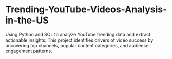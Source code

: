 # Trending-YouTube-Videos-Analysis-in-the-US
Using Python and SQL to analyze YouTube trending data and extract actionable insights. This project identifies drivers of video success by uncovering top channels, popular content categories, and audience engagement patterns.
